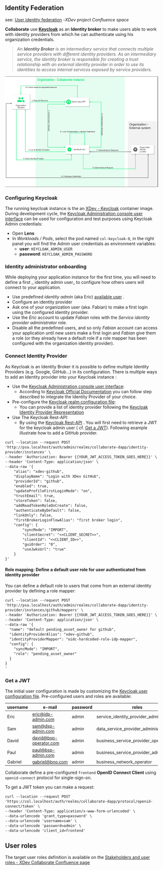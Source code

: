 ## Identity Federation

see: [User identity federation](https://xdevtechnologies.atlassian.net/wiki/spaces/DA/pages/524943776/Partners+APP+-+User+admin+and+opeators+Identity+Federation#Technical-design)
-_XDev project Confluence space_

**Collaborate** use **[Keycloak](https://www.keycloak.org/)** as an **Identity broker** to make
users able to work with identity providers from which he can authenticate using his organization
credentials.

> _An **Identity Broker** is an intermediary service that connects multiple service providers with
different identity providers. As an intermediary service, the identity broker is responsible for
creating a trust relationship with an external identity provider in order to use its identities to
access internal services exposed by service providers._

![Identity broker flow](images/identity-broker-flow.png)

### Configuring Keycloak

The running keycloak instance is the
an [XDev - Keycloak](https://gitlab.com/the-blockchain-xdev/xdev-product/enterprise-business-network/keycloak)
container image. During development cycle,
the [Keycloak Administration console user interface](https://col.localhost/auth/admin/master/console/#/realms/collaborate-dapp)
can be used for configuration and test purposes using Keycloak Admin credentials:

* Open **Lens**
* In _Workloads / Pods_, select the pod named `col-keycloak-0`, in the right panel you will find the
  Admin user credentials as environment variables:
    * **user**: `KEYCLOAK_ADMIN_USER`
    * **password**: `KEYCLOAK_ADMIN_PASSWORD`

### Identity administrator onboarding

While deploying your application instance for the first time, you will need to define a first _
identity admin user_  to configure how others users will connect to your application.

* Use predefined _identity admin_ (aka
  Eric) [available user](https://gitlab.com/xdev-tech/xdev-enterprise-business-network/collaborate/-/blob/develop/doc/iam.md#identity-federation)
  .
* Configure an identity provider
* Ask one of your organization user (aka. Fabian) to make a first login using the configured
  identity provider.
* Use the _Eric_ account to update _Fabian_ roles with the _Service identity provider administrator_
  role.
* Disable all the predefined users, and so only _Fabian_ account can access your application until
  new users make a first login and _Fabian_ give them a role (or they already have a default role if
  a role mapper has been configured with the organization identity provider).

### Connect Identity Provider

As Keycloak is an Identity Broker it is possible to define multiple Identity Providers (e.g. Google,
GitHub...) in its configuration. There is multiple ways to add an Identity provider into your
Keycloak instance :

* Use
  the [Keycloak Administration console user interface](https://col.localhost/auth/admin/master/console/#/realms/collaborate-dapp):
    * According
      to [Keycloak Official Documentation](https://www.keycloak.org/docs/latest/server_admin/#_identity_broker)
      you can follow step described to integrate the Identity Provider of your choice.
* Pre-configure the [Keycloak realm configuration file](../dapp/iam/realm-config/realm.json):
    * You can provide a list of identity provider following
      the [Keycloak Identity Provider Representation](https://www.keycloak.org/docs-api/15.0/rest-api/index.html#_identityproviderrepresentation)
* Use The Keycloak Rest-API:
    * By using
      the [Keycloak Rest-API](https://www.keycloak.org/docs-api/15.0/rest-api/index.html#_identity_providers_resource)
      . You will first need to retrieve a JWT for the keycloak admin user (
      cf. [Get a JWT](#get-a-jwt)). Following example illustrate how to add a GitHub provider.

```
curl --location --request POST 'http://psa.localhost/auth/admin/realms/collaborate-dapp/identity-provider/instances' \
--header 'Authorization: Bearer {{YOUR_JWT_ACCESS_TOKEN_GOES_HERE}}' \
--header 'Content-Type: application/json' \
--data-raw '{
    "alias": "xdev-github",
    "displayName": "Login with XDev GitHub",
    "providerId": "github",
    "enabled": true,
    "updateProfileFirstLoginMode": "on",
    "trustEmail": true,
    "storeToken": false,
    "addReadTokenRoleOnCreate": false,
    "authenticateByDefault": false,
    "linkOnly": false,
    "firstBrokerLoginFlowAlias": "first broker login",
    "config": {
        "syncMode": "IMPORT",
        "clientSecret": "<<CLIENT_SECRET>>",
        "clientId": "<<CLIENT_ID>>",
        "guiOrder": "0",
        "useJwksUrl": "true"
    }
}'
```

#### Role mapping: Define a default user role for user authenticated from identity provider

You can define a default role to users that come from an external identity provider by defining a
role mapper:

```
curl --location --request POST 'http://psa.localhost/auth/admin/realms/collaborate-dapp/identity-provider/instances/github/mappers' \
--header 'Authorization: Bearer {{YOUR_JWT_ACCESS_TOKEN_GOES_HERE}}' \
--header 'Content-Type: application/json' \
--data-raw '{
  "name": "default pending_asset_owner for github",
  "identityProviderAlias": "xdev-github",
  "identityProviderMapper": "oidc-hardcoded-role-idp-mapper",
  "config": {
    "syncMode": "IMPORT",
    "role": "pending_asset_owner"
  }
}
'
```

### Get a JWT

The initial user configuration is made by customizing
the [Keycloak user configuration file](../dapp/iam/realm-config/users-0.json). Pre-configured users
and roles are available:

| username | e-mail                 | password | roles                                   |
|----------|------------------------| ------- |-----------------------------------------|
| Eric     | eric@idp-admin.com     | admin | service_identity_provider_administrator |
| Sam      | sam@dsp-admin.com      | admin | data_service_provider_administrator     |
| David    | david@bsp-operator.com | admin | business_service_provider_operator      |
| Paul     | paul@bsp-admin.com     | admin | business_service_provider_administrator |
| Gabriel  | gabriel@bno.com        | admin | business_network_operator               |

Collaborate define a pre-configured `frontend` **OpenID Connect Client** using `openid-connect`
protocol for single-sign-on.

To get a JWT token you can make a request:

```
curl --location --request POST 'https://col.localhost/auth/realms/collaborate-dapp/protocol/openid-connect/token' \
--header 'Content-Type: application/x-www-form-urlencoded' \
--data-urlencode 'grant_type=password' \
--data-urlencode 'username=sam' \
--data-urlencode 'password=admin' \
--data-urlencode 'client_id=frontend'
```

## User roles

The target user roles definition is available on
the [Stakeholders and user roles - XDev Collaborate Confluence page](https://xdevtechnologies.atlassian.net/wiki/spaces/DA/pages/167870813/Stakeholders+and+user+roles)
